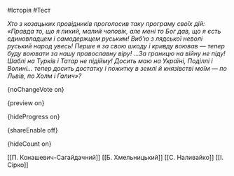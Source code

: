 #Історія #Тест

*Хто з козацьких провідників проголосив таку програму своїх дій: «Правда  то, що я лихий, малий чоловік, але мені то Бог дав, що я єсть  єдиновладцем і самодержцем руським! Виб’ю з лядської неволі руський  народ увесь! Перше я за свою шкоду і кривду воював — тепер буду  воювати  за нашу православну віру! ...За границю на війну не піду! Шаблі на  Турків і Татар не підійму! Досить маю на Україні, Поділлі і Волині...  тепер досить достатку і пожитку в землі й князівстві моїм — по Львів,  по Холм і Галич»?*

{noChangeVote on}

{preview on}

{hideProgress on}

{shareEnable off}

{hideCount on}

[[П. Конашевич-Сагайдачний]]
[[Б. Хмельницький]]
[[С. Наливайко]]
[[І. Сірко]]
